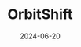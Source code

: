 ---  
layout: startup_page  
title: "OrbitShift"  
id: "orbitshift.ai"  
permalink: "/orbitshiftorbitshift.ai06202024/"  
website: "https://www.orbitshift.ai/"  
funding_round: "Seed"  
funding_amount: "$7M"  
investors: "Peak XV's Surge, Stellaris Venture Partners"  
about: "OrbitShift is an AI-native sales operating system designed to streamline enterprise sales processes. Its products, including accountOS, rfpOS, and pitchOS, aim to address the challenges of managing data and disparate tools within consultative sales organizations, improving efficiency and reducing sales planning time."  
markets: "AI, SaaS"  
hq: "Lewes, Delaware, United States"  
founded_year: "2022"  
linkedin: "https://www.linkedin.com/company/orbitshift-ai"  
twitter: ""  
instagram: ""  
facebook: ""  
crunchbase: "https://www.crunchbase.com/organization/orbitshift"  
pitchbook: "https://pitchbook.com/profiles/company/589807-09"  

date_display: "20-Jun-2024"  
date: "2024-06-20"

# SEO Optimization  
meta_title: "OrbitShift - Seed Funding ($7M)"  
meta_description: "OrbitShift, OrbitShift is an AI-native sales operating system designed to streamline enterprise sales processes. Its products, including accountOS, rfpOS, and pit..."  
meta_keywords: "OrbitShift, AI, SaaS, Seed funding"  
canonical_url: "https://startup.projectstartups.com/orbitshiftorbitshift.ai06202024/"  
---